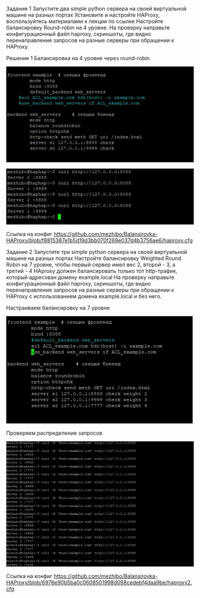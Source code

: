 Задание 1
Запустите два simple python сервера на своей виртуальной машине на разных портах
Установите и настройте HAProxy, воспользуйтесь материалами к лекции по ссылке
Настройте балансировку Round-robin на 4 уровне.
На проверку направьте конфигурационный файл haproxy, скриншоты, где видно перенаправление запросов на разные серверы при обращении к HAProxy.

Решение 1
Балансировка на 4 уровне через round-robin

![ALT TEXT](https://github.com/mezhibo/Balansirovka-HAProxy/blob/a088b338e310c129882b5709570eb1e4dbb3ce07/IMG/2.jpg)

![ALT TEXT](https://github.com/mezhibo/Balansirovka-HAProxy/blob/39a632b6886cd11f0a49a163fc589b8d583c6377/IMG/1.jpg)

Ссылка на конфиг  https://github.com/mezhibo/Balansirovka-HAProxy/blob/f8815387e1b5d19d3bb070f269e037d4b3756ae6/haproxy.cfg

Задание 2
Запустите три simple python сервера на своей виртуальной машине на разных портах
Настройте балансировку Weighted Round Robin на 7 уровне, чтобы первый сервер имел вес 2, второй - 3, а третий - 4
HAproxy должен балансировать только тот http-трафик, который адресован домену example.local
На проверку направьте конфигурационный файл haproxy, скриншоты, где видно перенаправление запросов на разные серверы при обращении к HAProxy c использованием домена example.local и без него.

Настраиваем балансировку на 7 уровне

![ALT TEXT](https://github.com/mezhibo/Balansirovka-HAProxy/blob/3843a33e869f451ee1d9685a7469c8ece015c2e7/IMG/3.jpg)

Проверяем распределение запросов 

![ALT TEXT](https://github.com/mezhibo/Balansirovka-HAProxy/blob/b87b540875d7c639d36cba7813fd5b55d02d3c86/IMG/4.jpg)


Ссылка на конфиг https://github.com/mezhibo/Balansirovka-HAProxy/blob/6976e90b5ba0c0608501998d098cedebf4daa9be/haproxy2.cfg






